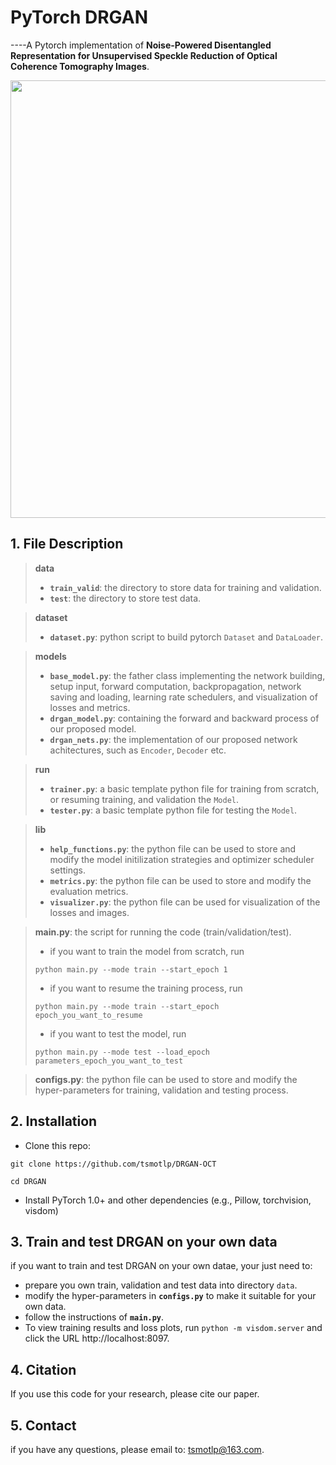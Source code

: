 # PyTorch DRGAN
----A Pytorch implementation of **Noise-Powered Disentangled Representation for Unsupervised Speckle Reduction of Optical Coherence Tomography Images**.

<div align=center><img src="https://github.com/tsmotlp/DRGAN/blob/main/images/Fig1.png" width="700px"/></div>

## 1. File Description
> **data**
> * **`train_valid`**: the directory to store data for training and validation.
> * **`test`**: the directory to store test data.

> **dataset**
> * **`dataset.py`**: python script to build pytorch `Dataset` and `DataLoader`.

> **models**
> * **`base_model.py`**: the father class implementing the network building, setup input, forward computation, backpropagation, network saving and loading, learning rate schedulers, and visualization of losses and metrics.
> * **`drgan_model.py`**: containing the forward and backward process of our proposed model.
> * **`drgan_nets.py`**: the implementation of our proposed network achitectures, such as `Encoder`, `Decoder` etc.

> **run**
> * **`trainer.py`**: a basic template python file for training from scratch, or resuming training, and validation the `Model`.
> * **`tester.py`**: a basic template python file for testing the `Model`.

> **lib**
> * **`help_functions.py`**: the python file can be used to store and modify the model initilization strategies and optimizer scheduler settings.
> * **`metrics.py`**: the python file can be used to store and modify the evaluation metrics.
> * **`visualizer.py`**: the python file can be used for visualization of the losses and images.

> **main.py**: the script for running the code (train/validation/test).
> * if you want to train the model from scratch, run 
> ```
> python main.py --mode train --start_epoch 1
> ``` 
> * if you want to resume the training process, run 
> ```
> python main.py --mode train --start_epoch epoch_you_want_to_resume
> ``` 
> * if you want to test the model, run 
> ```
> python main.py --mode test --load_epoch parameters_epoch_you_want_to_test
> ``` 

> **configs.py**: the python file can be used to store and modify the hyper-parameters for training, validation and testing process.

## 2. Installation
* Clone this repo:
```
git clone https://github.com/tsmotlp/DRGAN-OCT

cd DRGAN
```
* Install PyTorch 1.0+ and other dependencies (e.g., Pillow, torchvision, visdom)

## 3. Train and test DRGAN on your own data
if you want to train and test DRGAN on your own datae, your just need to:
* prepare you own train, validation and test data into directory `data`.
* modify the hyper-parameters in **`configs.py`** to make it suitable for your own data.
* follow the instructions of **`main.py`**.
* To view training results and loss plots, run `python -m visdom.server` and click the URL http://localhost:8097.

## 4. Citation
If you use this code for your research, please cite our paper.

## 5. Contact
if you have any questions, please email to: tsmotlp@163.com.
